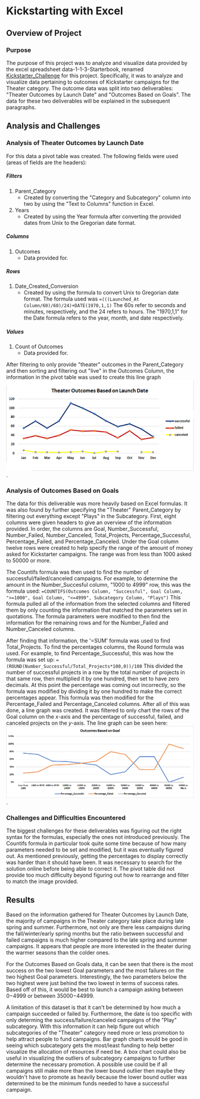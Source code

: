 # Kickstarting with Excel

## Overview of Project

### Purpose
The purpose of this project was to analyze and visualize data provided by the excel spreadsheet data-1-1-3-Starterbook, renamed [Kickstarter_Challenge](https://github.com/stwpf01/Excel/blob/main/Kickstarter_Challenge.xlsx) for this project. Specifically, it was to analyze and visualize data pertaining to outcomes of Kickstarter campaigns for the Theater category. The outcome data was split into two deliverables: "Theater Outcomes by Launch Date" and "Outcomes Based on Goals". The data for these two deliverables will be explained in the subsequent paragraphs.

## Analysis and Challenges

### Analysis of Theater Outcomes by Launch Date

For this data a pivot table was created. The following fields were used (areas of fields are the headers):
##### Filters
1. Parent_Category 
   - Created by converting the "Category and Subcategory" column into two by using the "Text to Columns" function in Excel.
2. Years 
   - Created by using the Year formula after converting the provided dates from Unix to the Gregorian date format.

##### Columns
1. Outcomes 
   - Data provided for.

##### Rows
1. Date_Created_Conversion 
   - Created by using the formula to convert Unix to Gregorian date format. The formula used was 
   `=(((Launched_At Column/60)/60)/24)+DATE(1970,1,1)` 
   The 60s refer to seconds and minutes, respectively, and the 24 refers to hours. The "1970,1,1" for the Date formula refers to the year, month, and date respectively.

##### Values
1. Count of Outcomes
   - Data provided for.

After filtering to only provide "theater" outcomes in the Parent_Category and then sorting and filtering out "live" in the Outcomes Column, the information in the pivot table was used to create this line graph  ![Theater_Outcomes_vs_Launch](Resources/Theater_Outcomes_vs_Launch.png).

### Analysis of Outcomes Based on Goals

The data for this deliverable was more heavily based on Excel formulas. It was also found by further specifying the "Theater" Parent_Category by filtering out everything except "Plays" in the Subcategory. First, eight columns were given headers to give an overview of the information provided. In order, the columns are Goal, Number_Successful, Number_Failed, Number_Canceled, Total_Projects, Percentage_Successful, Percentage_Failed, and Percentage_Canceled. Under the Goal column twelve rows were created to help specify the range of the amount of money asked for Kickstarter campaigns. The range was from less than 1000 asked to 50000 or more. 

The Countifs formula was then used to find the number of successful/failed/canceled campaigns. For example, to determine the amount in the Number_Succesful column, "1000 to 4999" row, this was the formula used: 
`=COUNTIFS(Outcomes Column, "Successful", Goal Column, ">=1000", Goal Column, "<=4999", Subcategory Column, "Plays")` 
This formula pulled all of the information from the selected columns and filtered them by only counting the information that matched the parameters set in quotations. The formula parameters were modified to then find the information for the remaining rows and for the Number_Failed and Number_Canceled columns. 

After finding that information, the '=SUM' formula was used to find Total_Projects. To find the percentages columns, the Round formula was used. For example, to find Percentage_Successful, this was how the formula was set up: 
`=(ROUND(Number_Successful/Total_Projects*100,0))/100`
 This divided the number of successful projects in a row by the total number of projects in that same row, then multiplied it by one hundred, then set to have zero decimals. At this point the percentage was coming out incorrectly, so the formula was modified by dividing it by one hundred to make the correct percentages appear. This formula was then modified for the Percentage_Failed and Percentage_Canceled columns.
After all of this was done, a line graph was created. It was filtered to only chart the rows of the Goal column on the *x*-axis and the percentage of successful, failed, and canceled projects on the *y*-axis. The line graph can be seen here: ![Outcomes_vs_Goals](Resources/Outcomes_vs_Goals.png).

### Challenges and Difficulties Encountered

The biggest challenges for these deliverables was figuring out the right syntax for the formulas, especially the ones not introduced previously. The Countifs formula in particular took quite some time because of how many parameters needed to be set and modified, but it was eventually figured out. As mentioned previously, getting the percentages to display correctly was harder than it should have been. It was necessary to search for the solution online before being able to correct it. The pivot table did not provide too much difficulty beyond figuring out how to rearrange and filter to match the image provided.

## Results

Based on the information gathered for Theater Outcomes by Launch Date, the majority of campaigns in the Theater category take place during late spring and summer. Furthermore, not only are there less campaigns during the fall/winter/early spring months but the ratio between successful and failed campaigns is much higher compared to the late spring and summer campaigns. It appears that people are more interested in the theater during the warmer seasons than the colder ones. 

For the Outcomes Based on Goals data, it can be seen that there is the most success on the two lowest Goal parameters and the most failures on the two highest Goal parameters. Interestingly, the two parameters below the two highest were just behind the two lowest in terms of success rates. Based off of this, it would be best to launch a campaign asking between $0-$4999 or between $35000-$44999.

A limitation of this dataset is that it can't be determined by how much a campaign succeeded or failed by. Furthermore, the date is too specific with only determing the success/failure/canceled campaigns of the "Play" subcategory. With this information it can help figure out which subcategories of the "Theater" category need more or less promotion to help attract people to fund campaigns. Bar graph charts would be good in seeing which subcategory gets the most/least funding to help better visualize the allocation of resources if need be. A box chart could also be useful in visualizing the outliers of subcategory campaigns to further determine the necessary promotion. A possible use could be if all campaigns still make more than the lower bound outlier then maybe they wouldn't have to promote as heavily because the lower bound outlier was determined to be the minimum funds needed to have a successful campaign.     
